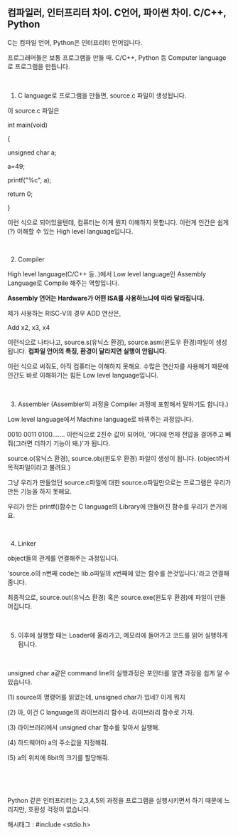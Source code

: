 ## 컴파일러, 인터프리터 차이. C언어, 파이썬 차이. C/C++, Python

C는 컴파일 언어, Python은 인터프리터 언어입니다.

프로그래머들은 보통 프로그램을 만들 때. C/C++, Python 등 Computer language로 프로그램을 만듭니다.

​

1. C language로 프로그램을 만들면, source.c 파일이 생성됩니다.

이 source.c 파일은

int main(void)

{

unsigned char a;

a=49;

printf("%c", a);

return 0;

}

이런 식으로 되어있을텐데, 컴퓨터는 이게 뭔지 이해하지 못합니다. 이런게 인간은 쉽게(?) 이해할 수 있는 High level language입니다.

​

2. Compiler

High level language(C/C++ 등..)에서 Low level language인 Assembly Language로 Compile 해주는 역할입니다.

__Assembly 언어는 Hardware가 어떤 ISA를 사용하느냐에 따라 달라집니다.__

제가 사용하는 RISC-V의 경우 ADD 연산은,

Add x2, x3, x4

이런식으로 나타나고, source.s(유닉스 환경), source.asm(윈도우 환경)파일이 생성됩니다. __컴파일 언어의 특징, 환경이 달라지면 실행이 안됩니다.__

이런 식으로 써줘도, 아직 컴퓨터는 이해하지 못해요. 수많은 연산자를 사용해기 때문에 인간도 바로 이해하기는 힘든 Low level language입니다.

​

3. Assembler (Assembler의 과정을 Compiler 과정에 포함해서 말하기도 합니다.)

Low level language에서 Machine language로 바꿔주는 과정입니다.

0010 0011 0100....... 이런식으로 2진수 값이 되어야, '어디에 언제 전압을 걸어주고 빼줘(그러면 더하기 기능이 돼.)'가 됩니다.

source.o(유닉스 환경), source.obj(윈도우 환경) 파일이 생성이 됩니다. (object라서 목적파일이라고 불려요.)

그냥 우리가 만들었던 source.c파일에 대한 source.o파일만으로는 프로그램은 우리가 만든 기능을 하지 못해요.

우리가 만든 printf()함수는 C language의 Library에 만들어진 함수를 우리가 쓴거에요.

​

4. Linker

object들의 관계를 연결해주는 과정입니다.

'source.o의 n번째 code는 lib.o파일의 x번째에 있는 함수를 쓴것입니다.'라고 연결해줍니다.

최종적으로, source.out(유닉스 환경) 혹은 source.exe(윈도우 환경)에 파일이 만들어집니다.

​

5. 이후에 실행할 때는 Loader에 올라가고, 메모리에 들어가고 코드를 읽어 실행하게 됩니다.

​

unsigned char a같은 command line의 실행과정은 포인터를 알면 과정을 쉽게 알 수 있습니다.

(1) source의 명령어를 읽었는데, unsigned char가 있네? 이게 뭐지

(2) 아, 이건 C language의 라이브러리 함수네. 라이브러리 함수로 가자.

(3) 라이브러리에서 unsigned char 함수를 찾아서 실행해.

(4) 하드웨어야 a의 주소값을 지정해줘.

(5) a의 위치에 8bit의 크기를 할당해줘.

​

​

Python 같은 인터프리터는 2,3,4,5의 과정을 프로그램을 실행시키면서 하기 때문에 느리지만, 호환성 걱정이 없습니다.

 해시태그 : #include <stdio.h>